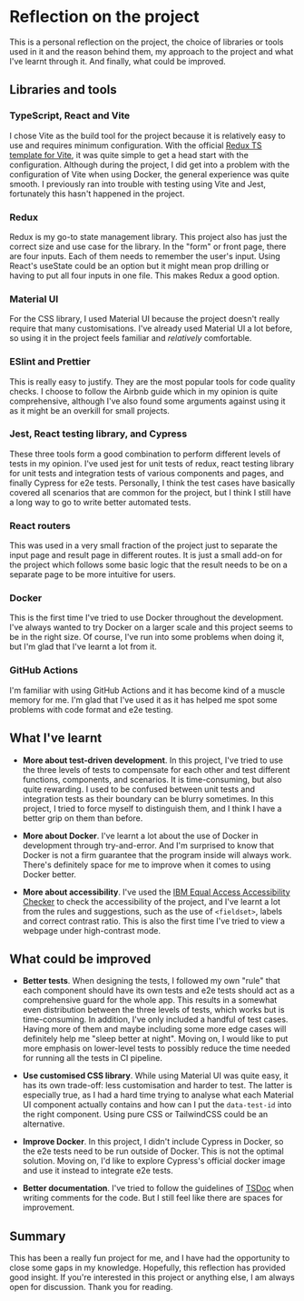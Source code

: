 # Reflection on the project

This is a personal reflection on the project, the choice of libraries or tools used in it and the reason behind them, my approach to the project and what I've learnt through it. And finally, what could be improved.

## Libraries and tools

### TypeScript, React and Vite

I chose Vite as the build tool for the project because it is relatively easy to use and requires minimum configuration. With the official [Redux TS template for Vite](https://github.com/reduxjs/redux-templates), it was quite simple to get a head start with the configuration. Although during the project, I did get into a problem with the configuration of Vite when using Docker, the general experience was quite smooth. I previously ran into trouble with testing using Vite and Jest, fortunately this hasn't happened in the project.

### Redux

Redux is my go-to state management library. This project also has just the correct size and use case for the library. In the "form" or front page, there are four inputs. Each of them needs to remember the user's input. Using React's useState could be an option but it might mean prop drilling or having to put all four inputs in one file. This makes Redux a good option.

### Material UI

For the CSS library, I used Material UI because the project doesn't really require that many customisations. I've already used Material UI a lot before, so using it in the project feels familiar and *relatively* comfortable.

### ESlint and Prettier

This is really easy to justify. They are the most popular tools for code quality checks. I choose to follow the Airbnb guide which in my opinion is quite comprehensive, although I've also found some arguments against using it as it might be an overkill for small projects. 

### Jest, React testing library, and Cypress

These three tools form a good combination to perform different levels of tests in my opinion. I've used jest for unit tests of redux, react testing library for unit tests and integration tests of various components and pages, and finally Cypress for e2e tests. Personally, I think the test cases have basically covered all scenarios that are common for the project, but I think I still have a long way to go to write better automated tests.

### React routers

This was used in a very small fraction of the project just to separate the input page and result page in different routes. It is just a small add-on for the project which follows some basic logic that the result needs to be on a separate page to be more intuitive for users.

### Docker

This is the first time I've tried to use Docker throughout the development. I've always wanted to try Docker on a larger scale and this project seems to be in the right size. Of course, I've run into some problems when doing it, but I'm glad that I've learnt a lot from it.

### GitHub Actions

I'm familiar with using GitHub Actions and it has become kind of a muscle memory for me. I'm glad that I've used it as it has helped me spot some problems with code format and e2e testing.

## What I've learnt

* **More about test-driven development**. In this project, I've tried to use the three levels of tests to compensate for each other and test different functions, components, and scenarios. It is time-consuming, but also quite rewarding. I used to be confused between unit tests and integration tests as their boundary can be blurry sometimes. In this project, I tried to force myself to distinguish them, and I think I have a better grip on them than before.

* **More about Docker**. I've learnt a lot about the use of Docker in development through try-and-error. And I'm surprised to know that Docker is not a firm guarantee that the program inside will always work. There's definitely space for me to improve when it comes to using Docker better.

* **More about accessibility**. I've used the [IBM Equal Access Accessibility Checker](https://chromewebstore.google.com/detail/ibm-equal-access-accessib/lkcagbfjnkomcinoddgooolagloogehp) to check the accessibility of the project, and I've learnt a lot from the rules and suggestions, such as the use of `<fieldset>`, labels and correct contrast ratio. This is also the first time I've tried to view a webpage under high-contrast mode.

## What could be improved

* **Better tests**. When designing the tests, I followed my own "rule" that each component should have its own tests and e2e tests should act as a comprehensive guard for the whole app. This results in a somewhat even distribution between the three levels of tests, which works but is time-consuming. In addition, I've only included a handful of test cases. Having more of them and maybe including some more edge cases will definitely help me "sleep better at night". Moving on, I would like to put more emphasis on lower-level tests to possibly reduce the time needed for running all the tests in CI pipeline.

* **Use customised CSS library**. While using Material UI was quite easy, it has its own trade-off: less customisation and harder to test. The latter is especially true, as I had a hard time trying to analyse what each Material UI component actually contains and how can I put the `data-test-id` into the right component. Using pure CSS or TailwindCSS could be an alternative.

* **Improve Docker**. In this project, I didn't include Cypress in Docker, so the e2e tests need to be run outside of Docker. This is not the optimal solution. Moving on, I'd like to explore Cypress's official docker image and use it instead to integrate e2e tests.

* **Better documentation**. I've tried to follow the guidelines of [TSDoc](https://tsdoc.org/) when writing comments for the code. But I still feel like there are spaces for improvement.

## Summary

This has been a really fun project for me, and I have had the opportunity to close some gaps in my knowledge. Hopefully, this reflection has provided good insight. If you're interested in this project or anything else, I am always open for discussion. Thank you for reading.